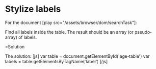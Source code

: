 
# Stylize labels 

For the document [play src="/assets/browser/dom/searchTask"]:

Find all labels inside the table. The result should be an array (or pseudo-array) of labels.


=Solution

The solution:
[js]
var table = document.getElementById('age-table')
var labels = table.getElementsByTagName('label')
[/js]


